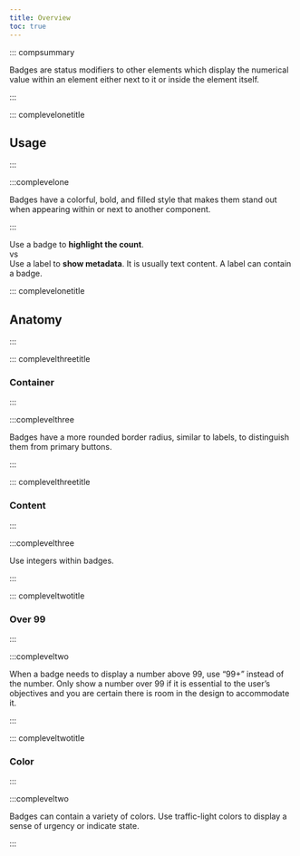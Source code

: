 ```yaml
---
title: Overview
toc: true
---
```


::: compsummary

Badges are status modifiers to other elements which display the numerical value within an element either next to it or inside the element itself.

:::

::: complevelonetitle

## Usage

:::

:::complevelone

Badges have a colorful, bold, and filled style that makes them stand out when appearing within or next to another component.

:::

<DocPinbox>
<div>Use a badge to <b>highlight the count</b>.</div>
<div class="versus"><div class="versus-bubble">vs</div></div>
<div>Use a label to <b>show metadata</b>. It is usually text content. A label can contain a badge.</div>
</DocPinbox>

::: complevelonetitle

## Anatomy

:::

::: complevelthreetitle

### Container

:::

:::complevelthree

Badges have a more rounded border radius, similar to labels, to distinguish them from primary buttons.

:::

::: complevelthreetitle

### Content

:::

:::complevelthree

Use integers within badges.

:::

::: compleveltwotitle

### Over 99

:::

:::compleveltwo

When a badge needs to display a number above 99, use “99+” instead of the number. Only show a number over 99 if it is essential to the user’s objectives and you are certain there is room in the design to accommodate it.

:::

::: compleveltwotitle

### Color

:::

:::compleveltwo

Badges can contain a variety of colors. Use traffic-light colors to display a sense of urgency or indicate state.

:::
